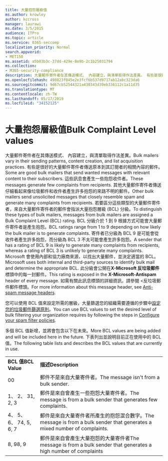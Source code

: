 ```yaml
---
title: 大量抱怨層級值
ms.author: krowley
author: kccross
manager: laurawi
ms.date: 3/5/2015
audience: ITPro
ms.topic: article
ms.service: O365-seccomp
localization_priority: Normal
search.appverid:
- MET150
ms.assetid: a5b03b3c-37dd-429e-8e9b-2c1b25031794
ms.collection:
- M365-security-compliance
description: 大量郵件寄件者在其傳送模式、 內容建立，與清單取得作法差異。 有些是很好的大量郵件寄件者傳送原本到其訂閱者的相關內容的郵件。 這些訊息會產生一些抱怨收件者。 其他大量郵件寄件者傳送仔細看起來像垃圾郵件和收件者產生許多抱怨的來路不明的郵件。 若要區分這些類型的大量郵件寄件者，來自大量郵件寄件者的郵件會指派大量抱怨層級 (BCL) 分級。 BCL 分級介於 1 到 9 根據方式可能會大量郵件寄件者是產生抱怨。 寄件者已分級為 BCL 9 是可能會從收件者產生許多抱怨，而分級為 BCL 3 不太可能會產生許多抱怨。 Microsoft 會使用內部和協力廠商來源，以找出大量郵件，並決定適當的 BCL。 此分級會公開在 X-Microsoft 反垃圾郵件標頭中的每一封郵件。 如需有關此訊息標頭的詳細資訊，請參閱 < 反垃圾郵件郵件標頭。
ms.openlocfilehash: 490823f045e2e3fcf6b537d9717ab12abc323da6
ms.sourcegitcommit: 9d67cb52544321a430343d39eb336112c1a11d35
ms.translationtype: MT
ms.contentlocale: zh-TW
ms.lasthandoff: 05/17/2019
ms.locfileid: "34152125"
---
```

# <a name="bulk-complaint-level-values"></a><span data-ttu-id="f2769-112">大量抱怨層級值</span><span class="sxs-lookup"><span data-stu-id="f2769-112">Bulk Complaint Level values</span></span>

<span data-ttu-id="f2769-113">大量郵件寄件者在其傳送模式、 內容建立，與清單取得作法差異。</span><span class="sxs-lookup"><span data-stu-id="f2769-113">Bulk mailers vary in their sending patterns, content creation, and list acquisition practices.</span></span> <span data-ttu-id="f2769-114">有些是很好的大量郵件寄件者傳送原本到其訂閱者的相關內容的郵件。</span><span class="sxs-lookup"><span data-stu-id="f2769-114">Some are good bulk mailers that send wanted messages with relevant content to their subscribers.</span></span> <span data-ttu-id="f2769-115">這些訊息會產生一些抱怨收件者。</span><span class="sxs-lookup"><span data-stu-id="f2769-115">These messages generate few complaints from recipients.</span></span> <span data-ttu-id="f2769-116">其他大量郵件寄件者傳送仔細看起來像垃圾郵件和收件者產生許多抱怨的來路不明的郵件。</span><span class="sxs-lookup"><span data-stu-id="f2769-116">Other bulk mailers send unsolicited messages that closely resemble spam and generate many complaints from recipients.</span></span> <span data-ttu-id="f2769-117">若要區分這些類型的大量郵件寄件者，來自大量郵件寄件者的郵件會指派大量抱怨層級 (BCL) 分級。</span><span class="sxs-lookup"><span data-stu-id="f2769-117">To distinguish these types of bulk mailers, messages from bulk mailers are assigned a Bulk Complaint Level (BCL) rating.</span></span> <span data-ttu-id="f2769-118">BCL 分級介於 1 到 9 根據方式可能會大量郵件寄件者是產生抱怨。</span><span class="sxs-lookup"><span data-stu-id="f2769-118">BCL ratings range from 1 to 9 depending on how likely the bulk mailer is to generate complaints.</span></span> <span data-ttu-id="f2769-119">寄件者已分級為 BCL 9 是可能會從收件者產生許多抱怨，而分級為 BCL 3 不太可能會產生許多抱怨。</span><span class="sxs-lookup"><span data-stu-id="f2769-119">A sender that has a rating of BCL 9 is likely to generate many complaints from recipients, whereas a rating of BCL 3 is unlikely to generate many complaints.</span></span> <span data-ttu-id="f2769-120">Microsoft 會使用內部和協力廠商來源，以找出大量郵件，並決定適當的 BCL。</span><span class="sxs-lookup"><span data-stu-id="f2769-120">Microsoft uses both internal and third-party sources to identify bulk mail and determine the appropriate BCL.</span></span> <span data-ttu-id="f2769-121">此分級會公開在**X-Microsoft 反垃圾郵件**標頭中的每一封郵件。</span><span class="sxs-lookup"><span data-stu-id="f2769-121">This rating is exposed in the **X-Microsoft-Antispam** header of every message.</span></span> <span data-ttu-id="f2769-122">如需有關此訊息標頭的詳細資訊，請參閱 <<c0>反垃圾郵件郵件標頭。</span><span class="sxs-lookup"><span data-stu-id="f2769-122">For more information about this message header, see [Anti-spam message headers](anti-spam-message-headers.md).</span></span> 
  
<span data-ttu-id="f2769-123">您可以使用 BCL 值來設定所需的層級，大量篩選您的組織需要遵循的步驟中[設定您的垃圾郵件篩選原則](configure-your-spam-filter-policies.md)。</span><span class="sxs-lookup"><span data-stu-id="f2769-123">You can use BCL values to set the desired level of bulk filtering your organization requires by following the steps in [Configure your spam filter policies](configure-your-spam-filter-policies.md).</span></span>
  
<span data-ttu-id="f2769-124">多個 BCL 值新增，並將會包含以下在未來。</span><span class="sxs-lookup"><span data-stu-id="f2769-124">More BCL values are being added and will be included here in the future.</span></span> <span data-ttu-id="f2769-125">下表列出並說明目前正在使用中的 BCL 值。</span><span class="sxs-lookup"><span data-stu-id="f2769-125">The following table lists and describes the BCL values that are currently in use.</span></span>
  
|||
|:-----|:-----|
|<span data-ttu-id="f2769-126">**BCL 值**</span><span class="sxs-lookup"><span data-stu-id="f2769-126">**BCL Value**</span></span> <br/> |<span data-ttu-id="f2769-127">**描述**</span><span class="sxs-lookup"><span data-stu-id="f2769-127">**Description**</span></span> <br/> |
|<span data-ttu-id="f2769-128">0</span><span class="sxs-lookup"><span data-stu-id="f2769-128">0</span></span>  <br/> |<span data-ttu-id="f2769-129">郵件不是來自大量寄件者。</span><span class="sxs-lookup"><span data-stu-id="f2769-129">The message isn't from a bulk sender.</span></span>  <br/> |
|<span data-ttu-id="f2769-130">1、 2、 3</span><span class="sxs-lookup"><span data-stu-id="f2769-130">1, 2, 3</span></span>  <br/> |<span data-ttu-id="f2769-131">郵件是來自會產生一些抱怨大量寄件者。</span><span class="sxs-lookup"><span data-stu-id="f2769-131">The message is from a bulk sender that generates few complaints.</span></span>  <br/> |
|<span data-ttu-id="f2769-132">4、 5、 6、 7</span><span class="sxs-lookup"><span data-stu-id="f2769-132">4, 5, 6, 7</span></span>  <br/> |<span data-ttu-id="f2769-133">郵件是來自大量寄件者所產生的抱怨混合數字。</span><span class="sxs-lookup"><span data-stu-id="f2769-133">The message is from a bulk sender that generates a mixed number of complaints.</span></span>  <br/> |
|<span data-ttu-id="f2769-134">8, 9</span><span class="sxs-lookup"><span data-stu-id="f2769-134">8, 9</span></span>  <br/> |<span data-ttu-id="f2769-135">郵件是來自會產生大量抱怨的大量寄件者</span><span class="sxs-lookup"><span data-stu-id="f2769-135">The message is from a bulk sender that generates a high number of complaints</span></span>  <br/> |
   

